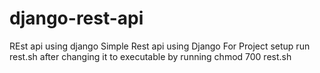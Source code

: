 # django-rest-api
REst api using django
Simple Rest api using Django 
For Project setup run rest.sh after changing it to executable by running chmod 700 rest.sh
